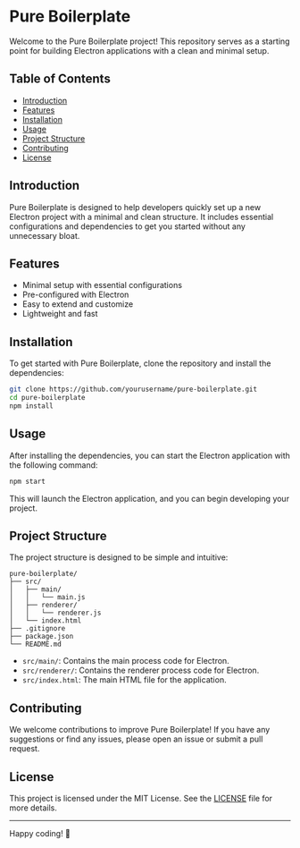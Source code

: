 # Pure Boilerplate

Welcome to the Pure Boilerplate project! This repository serves as a starting point for building Electron applications with a clean and minimal setup.

## Table of Contents

- [Introduction](#introduction)
- [Features](#features)
- [Installation](#installation)
- [Usage](#usage)
- [Project Structure](#project-structure)
- [Contributing](#contributing)
- [License](#license)

## Introduction

Pure Boilerplate is designed to help developers quickly set up a new Electron project with a minimal and clean structure. It includes essential configurations and dependencies to get you started without any unnecessary bloat.

## Features

- Minimal setup with essential configurations
- Pre-configured with Electron
- Easy to extend and customize
- Lightweight and fast

## Installation

To get started with Pure Boilerplate, clone the repository and install the dependencies:

```bash
git clone https://github.com/yourusername/pure-boilerplate.git
cd pure-boilerplate
npm install
```

## Usage

After installing the dependencies, you can start the Electron application with the following command:

```bash
npm start
```

This will launch the Electron application, and you can begin developing your project.

## Project Structure

The project structure is designed to be simple and intuitive:

```
pure-boilerplate/
├── src/
│   ├── main/
│   │   └── main.js
│   ├── renderer/
│   │   └── renderer.js
│   └── index.html
├── .gitignore
├── package.json
└── README.md
```

- `src/main/`: Contains the main process code for Electron.
- `src/renderer/`: Contains the renderer process code for Electron.
- `src/index.html`: The main HTML file for the application.

## Contributing

We welcome contributions to improve Pure Boilerplate! If you have any suggestions or find any issues, please open an issue or submit a pull request.

## License

This project is licensed under the MIT License. See the [LICENSE](LICENSE) file for more details.

---

Happy coding! 🚀
